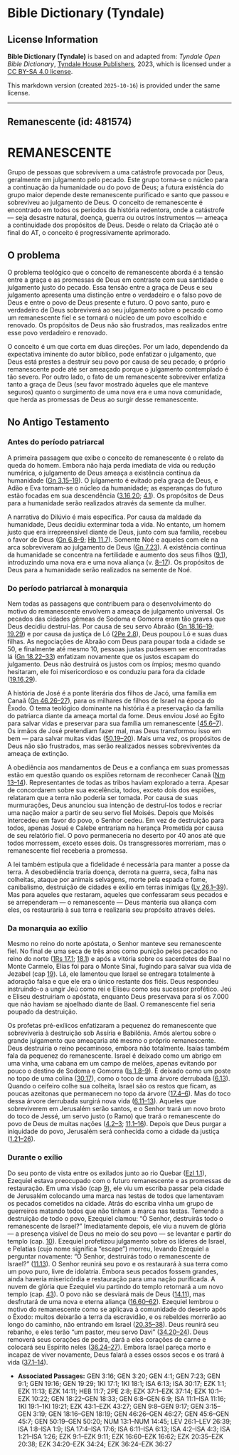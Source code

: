 # Bible Dictionary (Tyndale)

## License Information

**Bible Dictionary (Tyndale)** is based on and adapted from: _Tyndale Open Bible Dictionary_, [Tyndale House Publishers](https://tyndaleopenresources.com/), 2023, which is licensed under a [CC BY-SA 4.0 license](https://creativecommons.org/licenses/by-sa/4.0/legalcode.en).

This markdown version (created `2025-10-16`) is provided under the same license.



--------------------------------

## Remanescente (id: 481574)

REMANESCENTE
============

Grupo de pessoas que sobrevivem a uma catástrofe provocada por Deus, geralmente em julgamento pelo pecado. Este grupo torna\-se o núcleo para a continuação da humanidade ou do povo de Deus; a futura existência do grupo maior depende deste remanescente purificado e santo que passou e sobreviveu ao julgamento de Deus. O conceito de remanescente é encontrado em todos os períodos da história redentora, onde a catástrofe — seja desastre natural, doença, guerra ou outros instrumentos — ameaça a continuidade dos propósitos de Deus. Desde o relato da Criação até o final do AT, o conceito é progressivamente aprimorado.

O problema
----------

O problema teológico que o conceito de remanescente aborda é a tensão entre a graça e as promessas de Deus em contraste com sua santidade e julgamento justo do pecado. Essa tensão entre a graça de Deus e seu julgamento apresenta uma distinção entre o verdadeiro e o falso povo de Deus e entre o povo de Deus presente e futuro. O povo santo, puro e verdadeiro de Deus sobreviverá ao seu julgamento sobre o pecado como um remanescente fiel e se tornará o núcleo de um povo escolhido e renovado. Os propósitos de Deus não são frustrados, mas realizados entre esse povo verdadeiro e renovado.

O conceito é um que corta em duas direções. Por um lado, dependendo da expectativa iminente do autor bíblico, pode enfatizar o julgamento, que Deus está prestes a destruir seu povo por causa de seu pecado; o próprio remanescente pode até ser ameaçado porque o julgamento contemplado é tão severo. Por outro lado, o fato de um remanescente sobreviver enfatiza tanto a graça de Deus (seu favor mostrado àqueles que ele manteve seguros) quanto o surgimento de uma nova era e uma nova comunidade, que herda as promessas de Deus ao surgir desse remanescente.

No Antigo Testamento
--------------------

### Antes do período patriarcal

A primeira passagem que exibe o conceito de remanescente é o relato da queda do homem. Embora não haja perda imediata de vida ou redução numérica, o julgamento de Deus ameaça a existência contínua da humanidade ([Gn 3\.15–19](https://ref.ly/Gen3:15-Gen3:19)). O julgamento é evitado pela graça de Deus, e Adão e Eva tornam\-se o núcleo da humanidade; as esperanças do futuro estão focadas em sua descendência ([3\.16,20](https://ref.ly/Gen3:16,Gen3:20); [4\.1](https://ref.ly/Gen4:1)). Os propósitos de Deus para a humanidade serão realizados através da semente da mulher.

A narrativa do Dilúvio é mais específica. Por causa da maldade da humanidade, Deus decidiu exterminar toda a vida. No entanto, um homem justo que era irrepreensível diante de Deus, junto com sua família, recebeu o favor de Deus ([Gn 6\.8–9](https://ref.ly/Gen6:8-Gen6:9); [Hb 11\.7](https://ref.ly/Heb11:7)). Somente Noé e aqueles com ele na arca sobreviveram ao julgamento de Deus ([Gn 7\.23](https://ref.ly/Gen7:23)). A existência contínua da humanidade se concentra na fertilidade e aumento dos seus filhos ([9\.1](https://ref.ly/Gen9:1)), introduzindo uma nova era e uma nova aliança (v. [8–17](https://ref.ly/Gen9:8-Gen9:17)). Os propósitos de Deus para a humanidade serão realizados na semente de Noé.

### Do período patriarcal à monarquia

Nem todas as passagens que contribuem para o desenvolvimento do motivo do remanescente envolvem a ameaça de julgamento universal. Os pecados das cidades gêmeas de Sodoma e Gomorra eram tão graves que Deus decidiu destruí\-las. Por causa de seu servo Abraão ([Gn 18\.16–19](https://ref.ly/Gen18:16-Gen18:19); [19\.29](https://ref.ly/Gen19:29)) e por causa da justiça de Ló ([2Pe 2\.8](https://ref.ly/2Pet2:8)), Deus poupou Ló e suas duas filhas. As negociações de Abraão com Deus para poupar toda a cidade se 50, e finalmente até mesmo 10, pessoas justas pudessem ser encontradas lá ([Gn 18\.22–33](https://ref.ly/Gen18:22-Gen18:33)) enfatizam novamente que os justos escapam do julgamento. Deus não destruirá os justos com os ímpios; mesmo quando hesitaram, ele foi misericordioso e os conduziu para fora da cidade ([19\.16,29](https://ref.ly/Gen19:16,Gen19:29)).

A história de José é a ponte literária dos filhos de Jacó, uma família em Canaã ([Gn 46\.26–27](https://ref.ly/Gen46:26-Gen46:27)), para os milhares de filhos de Israel na época do Êxodo. O tema teológico dominante na história é a preservação da família do patriarca diante da ameaça mortal da fome. Deus enviou José ao Egito para salvar vidas e preservar para sua família um remanescente ([45\.6–7](https://ref.ly/Gen45:6-Gen45:7)). Os irmãos de José pretendiam fazer mal, mas Deus transformou isso em bem — para salvar muitas vidas ([50\.19–20](https://ref.ly/Gen50:19-Gen50:20)). Mais uma vez, os propósitos de Deus não são frustrados, mas serão realizados nesses sobreviventes da ameaça de extinção.

A obediência aos mandamentos de Deus e a confiança em suas promessas estão em questão quando os espiões retornam de reconhecer Canaã ([Nm 13–14](https://ref.ly/Num13:1-Num14:45)). Representantes de todas as tribos haviam explorado a terra. Apesar de concordarem sobre sua excelência, todos, exceto dois dos espiões, relataram que a terra não poderia ser tomada. Por causa de suas murmurações, Deus anunciou sua intenção de destruí\-los todos e recriar uma nação maior a partir de seu servo fiel Moisés. Depois que Moisés intercedeu em favor do povo, o Senhor cedeu. Em vez de destruição para todos, apenas Josué e Calebe entrariam na herança Prometida por causa de seu relatório fiel. O povo permaneceria no deserto por 40 anos até que todos morressem, exceto esses dois. Os transgressores morreriam, mas o remanescente fiel receberia a promessa.

A lei também estipula que a fidelidade é necessária para manter a posse da terra. A desobediência traria doença, derrota na guerra, seca, falha nas colheitas, ataque por animais selvagens, morte pela espada e fome, canibalismo, destruição de cidades e exílio em terras inimigas ([Lv 26\.1–39](https://ref.ly/Lev26:1-Lev26:39)). Mas para aqueles que restaram, aqueles que confessaram seus pecados e se arrependeram — o remanescente — Deus manteria sua aliança com eles, os restauraria à sua terra e realizaria seu propósito através deles.

### Da monarquia ao exílio

Mesmo no reino do norte apóstata, o Senhor manteve seu remanescente fiel. No final de uma seca de três anos como punição pelos pecados no reino do norte ([1Rs 17\.1](https://ref.ly/1Kgs17:1); [18\.1](https://ref.ly/1Kgs18:1)) e após a vitória sobre os sacerdotes de Baal no Monte Carmelo, Elias foi para o Monte Sinai, fugindo para salvar sua vida de Jezabel (cap [19](https://ref.ly/1Kgs19:1-1Kgs19:21)). Lá, ele lamentou que Israel se entregara totalmente à adoração falsa e que ele era o único restante dos fiéis. Deus respondeu instruindo\-o a ungir Jeú como rei e Eliseu como seu sucessor profético. Jeú e Eliseu destruiriam o apóstata, enquanto Deus preservava para si os 7\.000 que não haviam se ajoelhado diante de Baal. O remanescente fiel seria poupado da destruição.

Os profetas pré\-exílicos enfatizaram a pequenez do remanescente que sobreviveria à destruição sob Assíria e Babilônia. Amós alertou sobre o grande julgamento que ameaçaria até mesmo o próprio remanescente. Deus destruiria o reino pecaminoso, embora não totalmente. Isaías também fala da pequenez do remanescente. Israel é deixado como um abrigo em uma vinha, uma cabana em um campo de melões, apenas evitando por pouco o destino de Sodoma e Gomorra ([Is 1\.8–9](https://ref.ly/Isa1:8-Isa1:9)). É deixado como um poste no topo de uma colina ([30\.17](https://ref.ly/Isa30:17)), como o toco de uma árvore derrubada ([6\.13](https://ref.ly/Isa6:13)). Quando o ceifeiro colhe sua colheita, Israel são os restos que ficam, as poucas azeitonas que permanecem no topo da árvore ([17\.4–6](https://ref.ly/Isa17:4-Isa17:6)). Mas do toco dessa árvore derrubada surgirá nova vida ([6\.11–13](https://ref.ly/Isa6:11-Isa6:13)). Aqueles que sobreviverem em Jerusalém serão santos, e o Senhor trará um novo broto do toco de Jessé, um servo justo (o Ramo) que trará o remanescente do povo de Deus de muitas nações ([4\.2–3](https://ref.ly/Isa4:2-Isa4:3); [11\.1–16](https://ref.ly/Isa11:1-Isa11:16)). Depois que Deus purgar a iniquidade do povo, Jerusalém será conhecida como a cidade da justiça ([1\.21–26](https://ref.ly/Isa1:21-Isa1:26)).

### Durante o exílio

Do seu ponto de vista entre os exilados junto ao rio Quebar ([Ezl 1\.1](https://ref.ly/Ezek1:1)), Ezequiel estava preocupado com o futuro remanescente e as promessas de restauração. Em uma visão (cap [9](https://ref.ly/Ezek9:1-Ezek9:11)), ele viu um escriba passar pela cidade de Jerusalém colocando uma marca nas testas de todos que lamentavam os pecados cometidos na cidade. Atrás do escriba vinha um grupo de guerreiros matando todos que não tinham a marca nas testas. Temendo a destruição de todo o povo, Ezequiel clamou: “Ó Senhor, destruirás todo o remanescente de Israel?” Imediatamente depois, ele viu a nuvem de glória — a presença visível de Deus no meio do seu povo — se levantar e partir do templo (cap. [10](https://ref.ly/Ezek10:1-Ezek10:22)). Ezequiel profetizou julgamento sobre os líderes de Israel, e Pelatias (cujo nome significa “escape”) morreu, levando Ezequiel a perguntar novamente: “Ó Senhor, destruirás todo o remanescente de Israel?” ([11\.13](https://ref.ly/Ezek11:13)). O Senhor reunirá seu povo e os restaurará à sua terra como um povo puro, livre de idolatria. Embora seus pecados fossem grandes, ainda haveria misericórdia e restauração para uma nação purificada. A nuvem de glória que Ezequiel viu partindo do templo retornará a um novo templo (cap. [43](https://ref.ly/Ezek43:1-Ezek43:27)). O povo não se desviará mais de Deus ([14\.11](https://ref.ly/Ezek14:11)), mas desfrutará de uma nova e eterna aliança ([16\.60–62](https://ref.ly/Ezek16:60-Ezek16:62)). Ezequiel lembrou o motivo do remanescente como se aplicava à comunidade do deserto após o Êxodo: muitos deixarão a terra da escravidão, e os rebeldes morrerão ao longo do caminho, não entrando em Israel ([20\.35–38](https://ref.ly/Ezek20:35-Ezek20:38)). Deus reunirá seu rebanho, e eles terão “um pastor, meu servo Davi” ([34\.20–24](https://ref.ly/Ezek34:20-Ezek34:24)). Deus removerá seus corações de pedra, dará a eles corações de carne e colocará seu Espírito neles ([36\.24–27](https://ref.ly/Ezek36:24-Ezek36:27)). Embora Israel pareça morto e incapaz de viver novamente, Deus falará a esses ossos secos e os trará à vida ([37\.1–14](https://ref.ly/Ezek37:1-Ezek37:14)).

* **Associated Passages:** GEN 3:16; GEN 3:20; GEN 4:1; GEN 7:23; GEN 9:1; GEN 19:16; GEN 19:29; 1KI 17:1; 1KI 18:1; ISA 6:13; ISA 30:17; EZK 1:1; EZK 11:13; EZK 14:11; HEB 11:7; 2PE 2:8; EZK 37:1–EZK 37:14; EZK 10:1–EZK 10:22; GEN 18:22–GEN 18:33; GEN 6:8–GEN 6:9; ISA 11:1–ISA 11:16; 1KI 19:1–1KI 19:21; EZK 43:1–EZK 43:27; GEN 9:8–GEN 9:17; GEN 3:15–GEN 3:19; GEN 18:16–GEN 18:19; GEN 46:26–GEN 46:27; GEN 45:6–GEN 45:7; GEN 50:19–GEN 50:20; NUM 13:1–NUM 14:45; LEV 26:1–LEV 26:39; ISA 1:8–ISA 1:9; ISA 17:4–ISA 17:6; ISA 6:11–ISA 6:13; ISA 4:2–ISA 4:3; ISA 1:21–ISA 1:26; EZK 9:1–EZK 9:11; EZK 16:60–EZK 16:62; EZK 20:35–EZK 20:38; EZK 34:20–EZK 34:24; EZK 36:24–EZK 36:27

